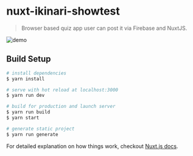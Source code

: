 # nuxt-ikinari-showtest

> Browser based quiz app user can post it via Firebase and NuxtJS.

![demo](https://media.giphy.com/media/yc5krN8W586pXtyp3R/giphy.gif)

## Build Setup

``` bash
# install dependencies
$ yarn install

# serve with hot reload at localhost:3000
$ yarn run dev

# build for production and launch server
$ yarn run build
$ yarn start

# generate static project
$ yarn run generate
```

For detailed explanation on how things work, checkout [Nuxt.js docs](https://nuxtjs.org).
